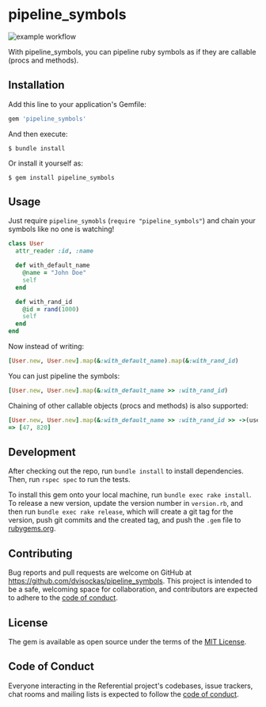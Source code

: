 # pipeline_symbols
![example workflow](https://github.com/dvisockas/pipeline_symbols/actions/workflows/main.yml/badge.svg)

With pipeline_symbols, you can pipeline ruby symbols as if they are callable (procs and methods).

## Installation

Add this line to your application's Gemfile:

```ruby
gem 'pipeline_symbols'
```

And then execute:

    $ bundle install

Or install it yourself as:

    $ gem install pipeline_symbols

## Usage

Just require `pipeline_symobls` (`require "pipeline_symbols"`) and chain your symbols like no one is watching!

```ruby
class User
  attr_reader :id, :name

  def with_default_name
    @name = "John Doe"
    self
  end

  def with_rand_id
    @id = rand(1000)
    self
  end
end
```

Now instead of writing:

```ruby
[User.new, User.new].map(&:with_default_name).map(&:with_rand_id)
```

You can just pipeline the symbols:

```ruby
[User.new, User.new].map(&:with_default_name >> :with_rand_id)
```

Chaining of other callable objects (procs and methods) is also supported:

```ruby
[User.new, User.new].map(&:with_default_name >> :with_rand_id >> ->(user) { user.id })
=> [47, 820]
```

## Development

After checking out the repo, run `bundle install` to install dependencies. Then, run `rspec spec` to run the tests.

To install this gem onto your local machine, run `bundle exec rake install`. To release a new version, update the version number in `version.rb`, and then run `bundle exec rake release`, which will create a git tag for the version, push git commits and the created tag, and push the `.gem` file to [rubygems.org](https://rubygems.org).

## Contributing

Bug reports and pull requests are welcome on GitHub at https://github.com/dvisockas/pipeline_symbols. This project is intended to be a safe, welcoming space for collaboration, and contributors are expected to adhere to the [code of conduct](https://github.com/dvisockas/pipeline_symbols/blob/master/CODE_OF_CONDUCT.md).

## License

The gem is available as open source under the terms of the [MIT License](https://opensource.org/licenses/MIT).

## Code of Conduct

Everyone interacting in the Referential project's codebases, issue trackers, chat rooms and mailing lists is expected to follow the [code of conduct](https://github.com/dvisockas/pipeline_symbols/blob/master/CODE_OF_CONDUCT.md).
